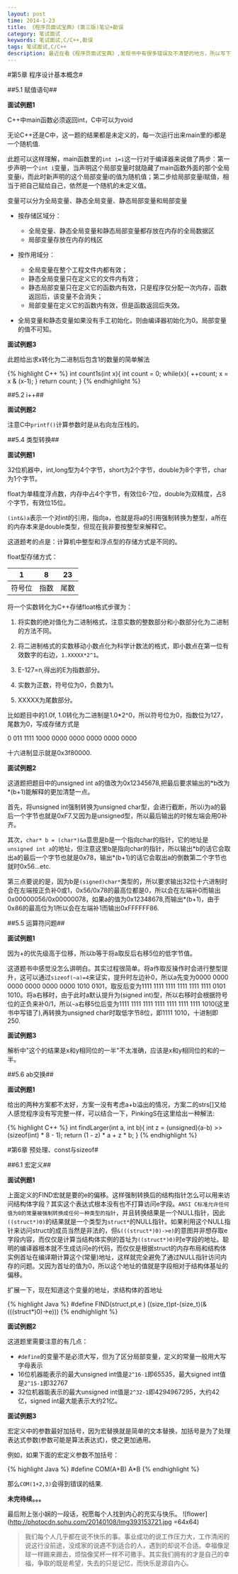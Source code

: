 ```yaml
---
layout: post
time: 2014-1-23
title: 《程序员面试宝典》(第三版)笔记+勘误
category: 笔试面试
keywords: 笔试面试,C/C++,勘误
tags: 笔试面试,C/C++
description: 最近在看《程序员面试宝典》,发现书中有很多错误及不清楚的地方，所以写下来给自己，也给觉得有用的大家。
---
```


#第5章 程序设计基本概念#

##5.1 赋值语句##

**面试例题1**

C++中main函数必须返回int，C中可以为void

无论C++还是C中，这一题的结果都是未定义的，每一次运行出来main里的i都是一个随机值.

此题可以这样理解，main函数里的`int i=i`这一行对于编译器来说做了两步：第一步声明一个`int i`变量，当声明这个局部变量时就隐藏了main函数外面的那个全局变量i，而此时新声明的这个局部变量i的值为随机值；第二步给局部变量i赋值，相当于把自己赋给自己，依然是一个随机的未定义值。

变量可以分为全局变量、静态全局变量、静态局部变量和局部变量

+ 按存储区域分：

	+ 全局变量、静态全局变量和静态局部变量都存放在内存的全局数据区
	+ 局部变量存放在内存的栈区

+ 按作用域分：

	+ 全局变量在整个工程文件内都有效；
	+ 静态全局变量只在定义它的文件内有效；
	+ 静态局部变量只在定义它的函数内有效，只是程序仅分配一次内存，函数返回后，该变量不会消失；
	+ 局部变量在定义它的函数内有效，但是函数返回后失效。

+ 全局变量和静态变量如果没有手工初始化，则由编译器初始化为0。局部变量的值不可知。

**面试例题3**

此题给出求x转化为二进制后包含1的数量的简单解法

{% highlight C++ %}
int count1s(int x){
	int count = 0;
	while(x){
		++count;
		x = x & (x-1);
	}
	return count;
}
{% endhighlight %}

##5.2 i++##

**面试例题2**

注意C中`printf()`计算参数时是从右向左压栈的。

##5.4 类型转换##

**面试例题1**

32位机器中，int,long型为4个字节，short为2个字节，double为8个字节，char为1个字节。

float为单精度浮点数，内存中占4个字节，有效位6-7位，double为双精度，占8个字节，有效位15位。

`(int&)a`表示一个对int的引用，指向a，也就是将a的引用强制转换为整型，a所在的内存本来是double类型，但现在我非要按整型来解释它。

这道题考的点是：计算机中整型和浮点型的存储方式是不同的。

float型存储方式：

1		 |	8		 |	23       |
:-------:|:---------:|:---------:|
符号位	 | 	指数 	 |   尾数	 |

将一个实数转化为C++存储float格式步骤为：

1. 将实数的绝对值化为二进制格式，注意实数的整数部分和小数部分化为二进制的方法不同。

2. 将二进制格式的实数移动小数点化为科学计数法的格式，即小数点在第一位有效数字的右边，`1.XXXXX*2^1`。

3. E-127=n,得出的E为指数部分。

4. 实数为正数，符号位为0，负数为1。

5. XXXXX为尾数部分。

比如题目中的1.0f, 1.0转化为二进制是1.0*2\^0，所以符号位为0，指数位为127，尾数为0，写成存储方式是

0 011 1111 1000 0000 0000 0000 0000 0000

十六进制显示就是0x3f80000.

**面试例题2**

这道题把题目中的unsigned int a的值改为0x12345678,把最后要求输出的\*b改为\*(b+1)能解释的更加清楚一点。

首先，将unsigned int强制转换为unsigned char型，会进行截断，所以i为a的最后一个字节也就是0xF7.又因为是unsigned型，所以最后输出的时候左端会用0补齐。

其次，`char* b = (char*)&a`意思是b是一个指向char的指针，它的地址是`unsigned int a`的地址，但注意这里b是指向char的指针，所以输出\*b的话它会取出a的最后一个字节也就是0x78，输出\*(b+1)的话它会取出a的倒数第二个字节也就时0x56...etc.

第三点要说的是，因为b是`(signed)char*`类型的，所以要求输出32位十六进制时会在左端按正负补0或1，0x56/0x78的最高位都是0，所以会在左端补0而输出0x00000056/0x00000078，如果a的值为0x12348678,而输出\*(b+1)，由于0x86的最高位为1所以会在左端补1而输出0xFFFFFF86.

##5.5 运算符问题##

**面试例题1**

因为+的优先级高于位移，所以b等于将a取反后右移5位的低字节值。

这道题书中感觉没怎么讲明白。其实过程很简单。将a作取反操作时会进行整型提升，这可以通过`sizeof(~a)=4`来证实，提升时左边补0，所以a先变为0000 0000 0000 0000 0000 0000 1010 0101，取反后变为1111 1111 1111 1111 1111 1111 0101 1010。将a右移时，由于此时a默认提升为(signed int)型，所以右移时会根据符号位的正负来补0/1，所以`~a`右移5位后变为1111 1111 1111 1111 1111 1111 1111 1010(这里书中写错了),再转换为unsigned char时取低字节8位，即1111 1010，十进制即250.

**面试例题3**

解析中"这个的结果是x和y相同位的一半"不太准确，应该是x和y相同位的和的一半。

##5.6 ab交换##

**面试例题1**

给出的两种方案都不太好，方案一没有考虑a+b溢出的情况，方案二的strs[]又给人感觉程序没有写完整一样，可以结合一下，PinkingS在这里给出一种解法:

{% highlight C++ %}
	int findLarger(int a, int b){
		int z = (unsigned)(a-b) >> (sizeof(int) * 8 - 1);
		return (1 - z) * a + z * b;
	}
{% endhighlight %}

#第6章 预处理、const与sizeof#

##6.1 宏定义##

**面试例题1**

上面定义的FIND宏就是要的e的偏移。这样强制转换后的结构指针怎么可以用来访问结构体字段？其实这个表达式根本没有也不打算访问e字段。`ANSI C标准允许任何值为0的常量被强制转换成任何一种类型的指针`，并且转换结果是一个NULL指针，因此`((struct*)0)`的结果就是一个类型为`struct*`的NULL指针。如果利用这个NULL指针来访问struct的成员当然是非法的，但`&(((struct*)0)->e)`的意图并非想存取e字段内容，而仅仅是计算当结构体实例的首址为`((struct*)0)`时e字段的地址。聪明的编译器根本就不生成访问e的代码，而仅仅是根据struct的内存布局和结构体实例首址在编译期计算这个(常量)地址，这样就完全避免了通过NULL指针访问内存的问题。又因为首址的值为0，所以这个地址的值就是字段相对于结构体基址的偏移。

扩展一下，现在知道这个变量的地址，求结构体的首地址

{% highlight Java %}
#define FIND(struct,pt,e ) ((size_t)pt-(size_t)(&(((struct*)0)->e)))
{% endhighlight %}

**面试例题2**

这道题里需要注意的有几点：

+ `#define`的变量不是必须大写，但为了区分局部变量，定义的常量一般用大写字母表示
+ 16位机器能表示的最大unsigned int值是`2^16-1`即65535，最大signed int值是`2^15-1`即32767
+ 32位机器能表示的最大unsigned int值是`2^32-1`即4294967295，大约42亿，signed int最大能表示大约21亿。

**面试例题3**

宏定义中的参数最好加括号，因为宏替换就是简单的文本替换，加括号是为了处理表达式参数(参数可能是算法表达式)，使之更加通用。

例如，如果下面的宏定义参数不加括号：

{% highlight Java %}
#define COM(A+B) A*B
{% endhighlight %}

那么`COM(1+2,3)`会得到错误的结果.


**未完待续。。。**

最后附上张小娴的一段话，祝愿每个人找到内心的充实与快乐。
![flower](http://photocdn.sohu.com/20140108/Img393153721.jpg =64x64)


> 我们每个人几乎都在说不快乐的事。事业成功的说工作压力大，工作清闲的说这行没前途，没成家的说遇不到适合的人，遇到的却说不合适。幸福像足球一样踢来踢去，烦恼像奖杯一样不可撒手。其实我们拥有的才是自己的幸福，争取的既是希望，失去的只是记忆，而快乐是源自内心。

